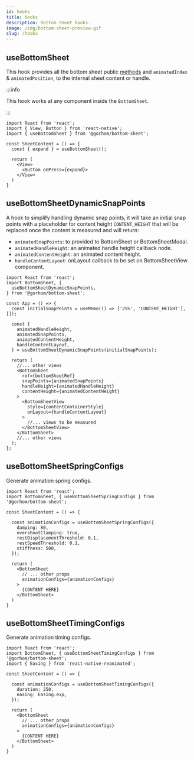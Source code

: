 ```yaml
---
id: hooks
title: Hooks
description: Bottom Sheet hooks.
image: /img/bottom-sheet-preview.gif
slug: /hooks
---
```


## useBottomSheet

This hook provides all the bottom sheet public [methods](methods) and `animatedIndex` & `animatedPosition`, to the internal sheet content or handle.

:::info

This hook works at any component inside the `BottomSheet`.

:::

```tsx
import React from 'react';
import { View, Button } from 'react-native';
import { useBottomSheet } from '@gorhom/bottom-sheet';

const SheetContent = () => {
  const { expand } = useBottomSheet();

  return (
    <View>
      <Button onPress={expand}>
    </View>
  )
}
```

## useBottomSheetDynamicSnapPoints

A hook to simplify handling dynamic snap points, it will take an initial snap points with a placeholder for content height `CONTENT_HEIGHT` that will be replaced once the content is measured and will return:

- `animatedSnapPoints`: to provided to BottomSheet or BottomSheetModal.
- `animatedHandleHeight`: an animated handle height callback node.
- `animatedContentHeight`: an animated content height.
- `handleContentLayout`: onLayout callback to be set on BottomSheetView component.

```tsx
import React from 'react';
import BottomSheet, {
  useBottomSheetDynamicSnapPoints,
} from '@gorhom/bottom-sheet';

const App = () => {
  const initialSnapPoints = useMemo(() => ['25%', 'CONTENT_HEIGHT'], []);

  const {
    animatedHandleHeight,
    animatedSnapPoints,
    animatedContentHeight,
    handleContentLayout,
  } = useBottomSheetDynamicSnapPoints(initialSnapPoints);

  return (
    //... other views
    <BottomSheet
      ref={bottomSheetRef}
      snapPoints={animatedSnapPoints}
      handleHeight={animatedHandleHeight}
      contentHeight={animatedContentHeight}
    >
      <BottomSheetView
        style={contentContainerStyle}
        onLayout={handleContentLayout}
      >
        //... views to be measured
      </BottomSheetView>
    </BottomSheet>
    //... other views
  );
};
```

## useBottomSheetSpringConfigs

Generate animation spring configs.

```tsx
import React from 'react';
import BottomSheet, { useBottomSheetSpringConfigs } from '@gorhom/bottom-sheet';

const SheetContent = () => {

  const animationConfigs = useBottomSheetSpringConfigs({
    damping: 80,
    overshootClamping: true,
    restDisplacementThreshold: 0.1,
    restSpeedThreshold: 0.1,
    stiffness: 500,
  });

  return (
    <BottomSheet
      // ... other props
      animationConfigs={animationConfigs}
    >
      {CONTENT HERE}
    </BottomSheet>
  )
}
```

## useBottomSheetTimingConfigs

Generate animation timing configs.

```tsx
import React from 'react';
import BottomSheet, { useBottomSheetTimingConfigs } from '@gorhom/bottom-sheet';
import { Easing } from 'react-native-reanimated';

const SheetContent = () => {

  const animationConfigs = useBottomSheetTimingConfigs({
    duration: 250,
    easing: Easing.exp,
  });

  return (
    <BottomSheet
      // ... other props
      animationConfigs={animationConfigs}
    >
      {CONTENT HERE}
    </BottomSheet>
  )
}
```
